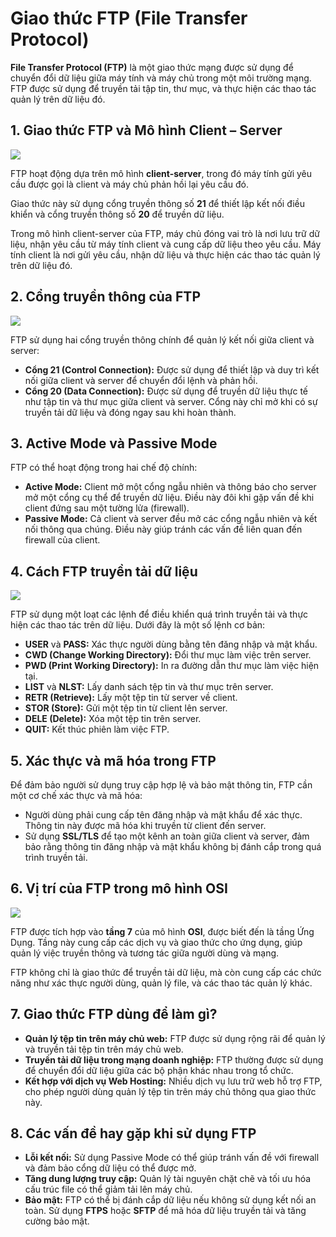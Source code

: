 # Giao thức FTP (File Transfer Protocol)

**File Transfer Protocol (FTP)** là một giao thức mạng được sử dụng để chuyển đổi dữ liệu giữa máy tính và máy chủ trong một môi trường mạng. FTP được sử dụng để truyền tải tập tin, thư mục, và thực hiện các thao tác quản lý trên dữ liệu đó.

## 1. Giao thức FTP và Mô hình Client – Server

![](https://img001.prntscr.com/file/img001/6GnvvSq5Q42YCXglK5RufQ.png)

FTP hoạt động dựa trên mô hình **client-server**, trong đó máy tính gửi yêu cầu được gọi là client và máy chủ phản hồi lại yêu cầu đó. 

Giao thức này sử dụng cổng truyền thông số **21** để thiết lập kết nối điều khiển và cổng truyền thông số **20** để truyền dữ liệu.

Trong mô hình client-server của FTP, máy chủ đóng vai trò là nơi lưu trữ dữ liệu, nhận yêu cầu từ máy tính client và cung cấp dữ liệu theo yêu cầu. Máy tính client là nơi gửi yêu cầu, nhận dữ liệu và thực hiện các thao tác quản lý trên dữ liệu đó.

## 2. Cổng truyền thông của FTP

![](https://img001.prntscr.com/file/img001/teamNJ1IQbOhTvVJWbNOZw.png)

FTP sử dụng hai cổng truyền thông chính để quản lý kết nối giữa client và server:

- **Cổng 21 (Control Connection):** Được sử dụng để thiết lập và duy trì kết nối giữa client và server để chuyển đổi lệnh và phản hồi.
- **Cổng 20 (Data Connection):** Được sử dụng để truyền dữ liệu thực tế như tập tin và thư mục giữa client và server. Cổng này chỉ mở khi có sự truyền tải dữ liệu và đóng ngay sau khi hoàn thành.

## 3. Active Mode và Passive Mode

FTP có thể hoạt động trong hai chế độ chính:

- **Active Mode:** Client mở một cổng ngẫu nhiên và thông báo cho server mở một cổng cụ thể để truyền dữ liệu. Điều này đôi khi gặp vấn đề khi client đứng sau một tường lửa (firewall).
- **Passive Mode:** Cả client và server đều mở các cổng ngẫu nhiên và kết nối thông qua chúng. Điều này giúp tránh các vấn đề liên quan đến firewall của client.

## 4. Cách FTP truyền tải dữ liệu

![](https://img001.prntscr.com/file/img001/AY99m39LTAGuJr_LvsW7sw.png)

FTP sử dụng một loạt các lệnh để điều khiển quá trình truyền tải và thực hiện các thao tác trên dữ liệu. Dưới đây là một số lệnh cơ bản:

- **USER** và **PASS:** Xác thực người dùng bằng tên đăng nhập và mật khẩu.
- **CWD (Change Working Directory):** Đổi thư mục làm việc trên server.
- **PWD (Print Working Directory):** In ra đường dẫn thư mục làm việc hiện tại.
- **LIST** và **NLST:** Lấy danh sách tệp tin và thư mục trên server.
- **RETR (Retrieve):** Lấy một tệp tin từ server về client.
- **STOR (Store):** Gửi một tệp tin từ client lên server.
- **DELE (Delete):** Xóa một tệp tin trên server.
- **QUIT:** Kết thúc phiên làm việc FTP.

## 5. Xác thực và mã hóa trong FTP

Để đảm bảo người sử dụng truy cập hợp lệ và bảo mật thông tin, FTP cần một cơ chế xác thực và mã hóa:

- Người dùng phải cung cấp tên đăng nhập và mật khẩu để xác thực. Thông tin này được mã hóa khi truyền từ client đến server.
- Sử dụng **SSL/TLS** để tạo một kênh an toàn giữa client và server, đảm bảo rằng thông tin đăng nhập và mật khẩu không bị đánh cắp trong quá trình truyền tải.

## 6. Vị trí của FTP trong mô hình OSI

![](https://img001.prntscr.com/file/img001/4M3Mh95VRYykH3qiJWTvJQ.png)

FTP được tích hợp vào **tầng 7** của mô hình **OSI**, được biết đến là tầng Ứng Dụng. Tầng này cung cấp các dịch vụ và giao thức cho ứng dụng, giúp quản lý việc truyền thông và tương tác giữa người dùng và mạng.

FTP không chỉ là giao thức để truyền tải dữ liệu, mà còn cung cấp các chức năng như xác thực người dùng, quản lý file, và các thao tác quản lý khác.

## 7. Giao thức FTP dùng để làm gì?

- **Quản lý tệp tin trên máy chủ web:** FTP được sử dụng rộng rãi để quản lý và truyền tải tệp tin trên máy chủ web.
- **Truyền tải dữ liệu trong mạng doanh nghiệp:** FTP thường được sử dụng để chuyển đổi dữ liệu giữa các bộ phận khác nhau trong tổ chức.
- **Kết hợp với dịch vụ Web Hosting:** Nhiều dịch vụ lưu trữ web hỗ trợ FTP, cho phép người dùng quản lý tệp tin trên máy chủ thông qua giao thức này.

## 8. Các vấn đề hay gặp khi sử dụng FTP

- **Lỗi kết nối:** Sử dụng Passive Mode có thể giúp tránh vấn đề với firewall và đảm bảo cổng dữ liệu có thể được mở.
- **Tăng dung lượng truy cập:** Quản lý tài nguyên chặt chẽ và tối ưu hóa cấu trúc file có thể giảm tải lên máy chủ.
- **Bảo mật:** FTP có thể bị đánh cắp dữ liệu nếu không sử dụng kết nối an toàn. Sử dụng **FTPS** hoặc **SFTP** để mã hóa dữ liệu truyền tải và tăng cường bảo mật.

